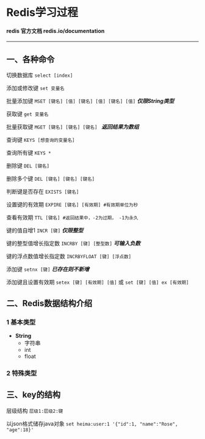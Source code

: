 # Redis学习过程

#### redis 官方文档 redis.io/documentation

**************************

## 一、各种命令

切换数据库 ```select [index]```

添加或修改键 ```set 变量名```

批量添加键 ```MSET [键名] [值] [键名] [值] [键名] [值]``` ***仅限String类型***

获取键 ```get 变量名```

批量获取键 ```MGET [键名] [键名] [键名] ``` ***返回结果为数组***

查询键 ```KEYS [想查询的变量名]```

查询所有键 ```KEYS *```

删除键 ```DEL [键名]```

删除多个键 ```DEL [键名] [键名] [键名]```

判断键是否存在 ```EXISTS [键名]```

设置键的有效期 ```EXPIRE [键名] [有效期] #有效期单位为秒```

查看有效期 ```TTL [键名] #返回结果中，-2为过期， -1为永久```

键的值自增1 ```INCR [键]``` ***仅限整型***

键的整型值增长指定数 ```INCRBY [键] [整型数]``` ***可输入负数***

键的浮点数值增长指定数 ```INCRBYFLOAT [键] [浮点数]``` 

添加键 ```setnx [键]``` ***已存在则不新增***

添加键且设置有效期 ```setex [键] [有效期] [值]``` 或 ```set [键] [值] ex [有效期]```


## 二、Redis数据结构介绍

### 1 基本类型

* **String**
    * 字符串
    * int
    * float


### 2 特殊类型

## 三、key的结构

层级结构 ```层级1:层级2:键```

以json格式储存java对象 ```set heima:user:1 '{"id":1, "name":"Rose", "age":18}'```
